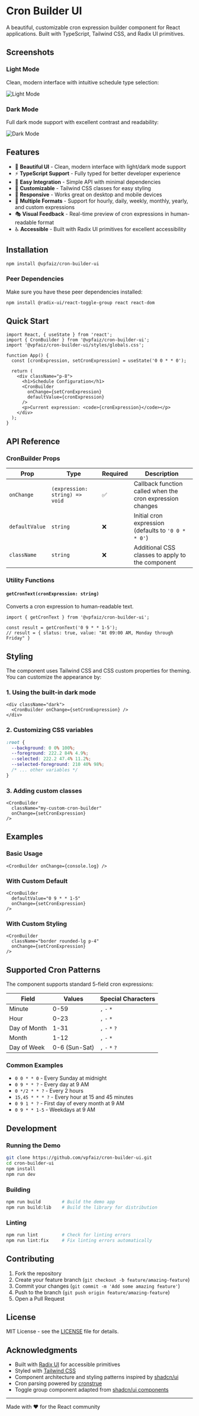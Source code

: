 # Cron Builder UI

A beautiful, customizable cron expression builder component for React applications. Built with TypeScript, Tailwind CSS, and Radix UI primitives.

## Screenshots

### Light Mode
Clean, modern interface with intuitive schedule type selection:

![Light Mode](https://raw.githubusercontent.com/vpfaiz/cron-builder-ui/main/src/Screenshot.png)

### Dark Mode  
Full dark mode support with excellent contrast and readability:

![Dark Mode](https://raw.githubusercontent.com/vpfaiz/cron-builder-ui/main/src/Screenshot-dark.png)

## Features

- 🎨 **Beautiful UI** - Clean, modern interface with light/dark mode support
- ⚡ **TypeScript Support** - Fully typed for better developer experience  
- 🎯 **Easy Integration** - Simple API with minimal dependencies
- 🔧 **Customizable** - Tailwind CSS classes for easy styling
- 📱 **Responsive** - Works great on desktop and mobile devices
- 🎪 **Multiple Formats** - Support for hourly, daily, weekly, monthly, yearly, and custom expressions
- 🎭 **Visual Feedback** - Real-time preview of cron expressions in human-readable format
- ♿ **Accessible** - Built with Radix UI primitives for excellent accessibility

## Installation

```bash
npm install @vpfaiz/cron-builder-ui
```

### Peer Dependencies

Make sure you have these peer dependencies installed:

```bash
npm install @radix-ui/react-toggle-group react react-dom
```

## Quick Start

```tsx
import React, { useState } from 'react';
import { CronBuilder } from '@vpfaiz/cron-builder-ui';
import '@vpfaiz/cron-builder-ui/styles/globals.css';

function App() {
  const [cronExpression, setCronExpression] = useState('0 0 * * 0');

  return (
    <div className="p-8">
      <h1>Schedule Configuration</h1>
      <CronBuilder 
        onChange={setCronExpression}
        defaultValue={cronExpression}
      />
      <p>Current expression: <code>{cronExpression}</code></p>
    </div>
  );
}
```

## API Reference

### CronBuilder Props

| Prop | Type | Required | Description |
|------|------|----------|-------------|
| `onChange` | `(expression: string) => void` | ✅ | Callback function called when the cron expression changes |
| `defaultValue` | `string` | ❌ | Initial cron expression (defaults to `'0 0 * * 0'`) |
| `className` | `string` | ❌ | Additional CSS classes to apply to the component |

### Utility Functions

#### `getCronText(cronExpression: string)`

Converts a cron expression to human-readable text.

```tsx
import { getCronText } from '@vpfaiz/cron-builder-ui';

const result = getCronText('0 9 * * 1-5');
// result = { status: true, value: "At 09:00 AM, Monday through Friday" }
```

## Styling

The component uses Tailwind CSS and CSS custom properties for theming. You can customize the appearance by:

### 1. Using the built-in dark mode

```tsx
<div className="dark">
  <CronBuilder onChange={setCronExpression} />
</div>
```

### 2. Customizing CSS variables

```css
:root {
  --background: 0 0% 100%;
  --foreground: 222.2 84% 4.9%;
  --selected: 222.2 47.4% 11.2%;
  --selected-foreground: 210 40% 98%;
  /* ... other variables */
}
```

### 3. Adding custom classes

```tsx
<CronBuilder 
  className="my-custom-cron-builder" 
  onChange={setCronExpression} 
/>
```

## Examples

### Basic Usage
```tsx
<CronBuilder onChange={console.log} />
```

### With Custom Default
```tsx
<CronBuilder 
  defaultValue="0 9 * * 1-5" 
  onChange={setCronExpression} 
/>
```

### With Custom Styling
```tsx
<CronBuilder 
  className="border rounded-lg p-4" 
  onChange={setCronExpression} 
/>
```

## Supported Cron Patterns

The component supports standard 5-field cron expressions:

| Field | Values | Special Characters |
|-------|--------|--------------------|
| Minute | 0-59 | `,` `-` `*` |
| Hour | 0-23 | `,` `-` `*` |
| Day of Month | 1-31 | `,` `-` `*` `?` |
| Month | 1-12 | `,` `-` `*` |
| Day of Week | 0-6 (Sun-Sat) | `,` `-` `*` `?` |

### Common Examples

- `0 0 * * 0` - Every Sunday at midnight
- `0 9 * * ?` - Every day at 9 AM  
- `0 */2 * * ?` - Every 2 hours
- `15,45 * * * ?` - Every hour at 15 and 45 minutes
- `0 9 1 * ?` - First day of every month at 9 AM
- `0 9 * * 1-5` - Weekdays at 9 AM

## Development

### Running the Demo

```bash
git clone https://github.com/vpfaiz/cron-builder-ui.git
cd cron-builder-ui
npm install
npm run dev
```

### Building

```bash
npm run build        # Build the demo app
npm run build:lib    # Build the library for distribution
```

### Linting

```bash
npm run lint         # Check for linting errors
npm run lint:fix     # Fix linting errors automatically
```

## Contributing

1. Fork the repository
2. Create your feature branch (`git checkout -b feature/amazing-feature`)
3. Commit your changes (`git commit -m 'Add some amazing feature'`)
4. Push to the branch (`git push origin feature/amazing-feature`)
5. Open a Pull Request

## License

MIT License - see the [LICENSE](LICENSE) file for details.

## Acknowledgments

- Built with [Radix UI](https://www.radix-ui.com/) for accessible primitives
- Styled with [Tailwind CSS](https://tailwindcss.com/)
- Component architecture and styling patterns inspired by [shadcn/ui](https://ui.shadcn.com/)
- Cron parsing powered by [cronstrue](https://github.com/bradymholt/cRonstrue)
- Toggle group component adapted from [shadcn/ui components](https://ui.shadcn.com/docs/components/toggle-group)

---

Made with ❤️ for the React community